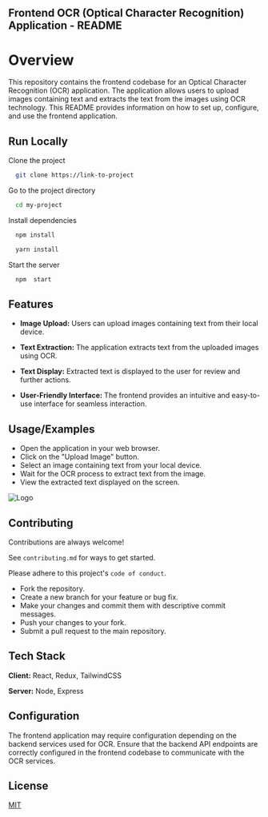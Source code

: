 
## Frontend OCR (Optical Character Recognition) Application - README


# Overview
This repository contains the frontend codebase for an Optical Character Recognition (OCR) application. The application allows users to upload images containing text and extracts the text from the images using OCR technology. This README provides information on how to set up, configure, and use the frontend application.

## Run Locally

Clone the project

```bash
  git clone https://link-to-project
```

Go to the project directory

```bash
  cd my-project
```

Install dependencies

```bash
  npm install

  yarn install
```

Start the server

```bash
  npm  start
```


## Features

- **Image Upload:** Users can upload images containing text from their local device.
- **Text Extraction:** The application extracts text from the uploaded images using OCR.
- **Text Display:** Extracted text is displayed to the user for review and further actions.

- **User-Friendly Interface:** The frontend provides an intuitive and easy-to-use interface for seamless interaction.


## Usage/Examples


- Open the application in your web browser.
- Click on the "Upload Image" button.
- Select an image containing text from your local device.
- Wait for the OCR process to extract text from the image.
- View the extracted text displayed on the screen.

![Logo](https://dev-to-uploads.s3.amazonaws.com/uploads/articles/th5xamgrr6se0x5ro4g6.png)

## Contributing

Contributions are always welcome!

See `contributing.md` for ways to get started.

Please adhere to this project's `code of conduct`.


- Fork the repository.
- Create a new branch for your feature or bug fix.
- Make your changes and commit them with descriptive commit messages.
- Push your changes to your fork.
- Submit a pull request to the main repository.
## Tech Stack

**Client:** React, Redux, TailwindCSS

**Server:** Node, Express


## Configuration

The frontend application may require configuration depending on the backend services used for OCR. Ensure that the backend API endpoints are correctly configured in the frontend codebase to communicate with the OCR services.
## License

[MIT](https://choosealicense.com/licenses/mit/)




